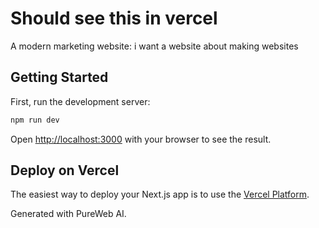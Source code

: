 # Should see this in vercel

A modern marketing website: i want a website about making websites

## Getting Started

First, run the development server:

```bash
npm run dev
```

Open [http://localhost:3000](http://localhost:3000) with your browser to see the result.

## Deploy on Vercel

The easiest way to deploy your Next.js app is to use the [Vercel Platform](https://vercel.com/new).

Generated with PureWeb AI.